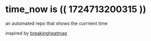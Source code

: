 # time_now is (( 1724713200315 ))

an automated repo that shows the currnent time

inspired by [breakingheatmap](https://github.com/breakingheatmap/breakingheatmap)